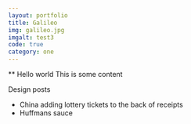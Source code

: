 ```yaml
---
layout: portfolio
title: Galileo
img: galileo.jpg
imgalt: test3
code: true
category: one
---
```


** Hello world
This is some content

Design posts
 - China adding lottery tickets to the back of receipts
 - Huffmans sauce
